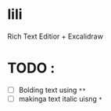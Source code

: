 # lili 

Rich Text Editior + Excalidraw

# TODO :

- [ ] Bolding text using `**`
- [ ] makinga text italic uisng `*`
